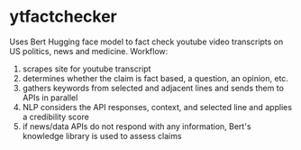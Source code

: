 # ytfactchecker
Uses Bert Hugging face model to fact check youtube video transcripts on US politics, news and medicine.
Workflow:
1. scrapes site for youtube transcript
2. determines whether the claim is fact based, a question, an opinion, etc.
3. gathers keywords from selected and adjacent lines and sends them to APIs in parallel
4. NLP considers the API responses, context, and selected line and applies a credibility score
5. if news/data APIs do not respond with any information, Bert's knowledge library is used to assess claims
